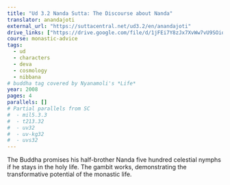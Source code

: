 ```yaml
---
title: "Ud 3.2 Nanda Sutta: The Discourse about Nanda"
translator: anandajoti
external_url: "https://suttacentral.net/ud3.2/en/anandajoti"
drive_links: ["https://drive.google.com/file/d/1jFEi7Y8zJx7XvWw7vU9SOiqkQgnQd6ET"]
course: monastic-advice
tags:
  - ud
  - characters
  - deva
  - cosmology
  - nibbana
# buddha tag covered by Nyanamoli's *Life*
year: 2008
pages: 4
parallels: []
# Partial parallels from SC
#  - mil5.3.3
#  - t213.32
#  - uv32
#  - uv-kg32
#  - uvs32
---
```


The Buddha promises his half-brother Nanda five hundred celestial nymphs if he stays in the holy life. The gambit works, demonstrating the transformative potential of the monastic life.

